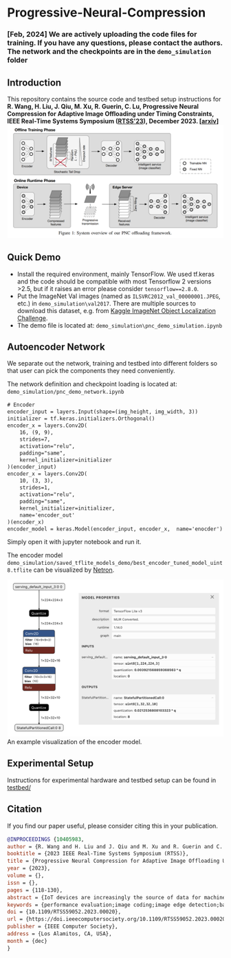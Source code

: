 # Progressive-Neural-Compression

### [Feb, 2024] We are actively uploading the code files for training. If you have any questions, please contact the authors. The network and the checkpoints are in the `demo_simulation` folder

## Introduction

This repository contains the source code and testbed setup instructions for **R. Wang, H. Liu, J. Qiu, M. Xu, R. Guerin, C. Lu, Progressive Neural Compression for Adaptive Image Offloading under Timing Constraints, IEEE Real-Time Systems Symposium ([RTSS'23](https://2023.rtss.org/)), December 2023. [[arxiv](https://arxiv.org/pdf/2310.05306.pdf)]**
![pnc_overview](assets/pnc_overview.png?raw=true)

## Quick Demo
* Install the required environment, mainly TensorFlow. We used tf.keras and the code should be compatible with most Tensorflow 2 versions >2.5, but if it raises an error please consider `tensorflow==2.8.0`.
* Put the ImageNet Val images (named as `ILSVRC2012_val_00000001.JPEG`, etc.) in `demo_simulation\val2017`. There are multiple sources to download this dataset, e.g. from [Kaggle ImageNet Object Localization Challenge](https://www.kaggle.com/competitions/imagenet-object-localization-challenge/data).
* The demo file is located at: `demo_simulation\pnc_demo_simulation.ipynb`

## Autoencoder Network
We separate out the network, training and testbed into different folders so that user can pick the components they need conveniently. 

The network definition and checkpoint loading is located at: `demo_simulation/pnc_demo_network.ipynb`

```
# Encoder
encoder_input = layers.Input(shape=(img_height, img_width, 3))
initializer = tf.keras.initializers.Orthogonal()
encoder_x = layers.Conv2D(
    16, (9, 9), 
    strides=7, 
    activation="relu", 
    padding="same", 
    kernel_initializer=initializer
)(encoder_input)
encoder_x = layers.Conv2D(
    10, (3, 3), 
    strides=1,
    activation="relu", 
    padding="same", 
    kernel_initializer=initializer,
    name='encoder_out'
)(encoder_x)
encoder_model = keras.Model(encoder_input, encoder_x,  name='enocder')
```

Simply open it with jupyter notebook and run it.

The encoder model `demo_simulation/saved_tflite_models_demo/best_encoder_tuned_model_uint8.tflite` can be visualized by [Netron](https://netron.app/).

![pnc_encoder](assets/pnc_encoder_netron.png?raw=true)
An example visualization of the encoder model.

## Experimental Setup
Instructions for experimental hardware and testbed setup can be found in [testbed/](https://github.com/rickywrq/Progressive-Neural-Compression/blob/main/testbed/)


## Citation

If you find our paper useful, please consider citing this in your publication.

```bibtex
@INPROCEEDINGS {10405983,
author = {R. Wang and H. Liu and J. Qiu and M. Xu and R. Guerin and C. Lu},
booktitle = {2023 IEEE Real-Time Systems Symposium (RTSS)},
title = {Progressive Neural Compression for Adaptive Image Offloading Under Timing Constraints},
year = {2023},
volume = {},
issn = {},
pages = {118-130},
abstract = {IoT devices are increasingly the source of data for machine learning (ML) applications running on edge servers. Data transmissions from devices to servers are often over local wireless networks whose bandwidth is not just limited but, more importantly, variable. Furthermore, in cyber-physical systems interacting with the physical environment, image offloading is also commonly subject to timing constraints. It is, therefore, important to develop an adaptive approach that maximizes the inference performance of ML applications under timing constraints and the resource constraints of IoT devices. In this paper, we use image classification as our target application and propose progressive neural compression (PNC) as an efficient solution to this problem. Although neural compression has been used to compress images for different ML applications, existing solutions often produce fixed-size outputs that are unsuitable for timing-constrained offloading over variable bandwidth. To address this limitation, we train a multi-objective rateless autoencoder that optimizes for multiple compression rates via stochastic taildrop to create a compression solution that produces features ordered according to their importance to inference performance. Features are then transmitted in that order based on available bandwidth, with classification ultimately performed using the (sub)set of features received by the deadline. We demonstrate the benefits of PNC over state-of-the-art neural compression approaches and traditional compression methods on a testbed comprising an IoT device and an edge server connected over a wireless network with varying bandwidth.},
keywords = {performance evaluation;image coding;image edge detection;bandwidth;timing;internet of things;servers},
doi = {10.1109/RTSS59052.2023.00020},
url = {https://doi.ieeecomputersociety.org/10.1109/RTSS59052.2023.00020},
publisher = {IEEE Computer Society},
address = {Los Alamitos, CA, USA},
month = {dec}
}
```

